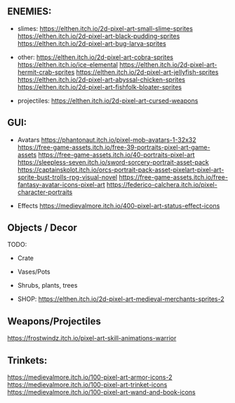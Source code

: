 


## ENEMIES:
- slimes:
https://elthen.itch.io/2d-pixel-art-small-slime-sprites
https://elthen.itch.io/2d-pixel-art-black-pudding-sprites
https://elthen.itch.io/2d-pixel-art-bug-larva-sprites

- other:
https://elthen.itch.io/2d-pixel-art-cobra-sprites
https://elthen.itch.io/ice-elemental
https://elthen.itch.io/2d-pixel-art-hermit-crab-sprites
https://elthen.itch.io/2d-pixel-art-jellyfish-sprites
https://elthen.itch.io/2d-pixel-art-abyssal-chicken-sprites
https://elthen.itch.io/2d-pixel-art-fishfolk-bloater-sprites

- projectiles:
https://elthen.itch.io/2d-pixel-art-cursed-weapons



## GUI:
- Avatars
https://phantonaut.itch.io/pixel-mob-avatars-1-32x32
https://free-game-assets.itch.io/free-39-portraits-pixel-art-game-assets
https://free-game-assets.itch.io/40-portraits-pixel-art
https://sleepless-seven.itch.io/sword-sorcery-portrait-asset-pack
https://captainskolot.itch.io/orcs-portrait-pack-asset-pixelart-pixel-art-sprite-bust-trolls-rpg-visual-novel
https://free-game-assets.itch.io/free-fantasy-avatar-icons-pixel-art
https://federico-calchera.itch.io/pixel-character-portraits

- Effects
https://medievalmore.itch.io/400-pixel-art-status-effect-icons


## Objects / Decor
TODO:
- Crate
- Vases/Pots
- Shrubs, plants, trees

- SHOP:
https://elthen.itch.io/2d-pixel-art-medieval-merchants-sprites-2



## Weapons/Projectiles
https://frostwindz.itch.io/pixel-art-skill-animations-warrior



## Trinkets:
https://medievalmore.itch.io/100-pixel-art-armor-icons-2
https://medievalmore.itch.io/100-pixel-art-trinket-icons
https://medievalmore.itch.io/100-pixel-art-wand-and-book-icons


